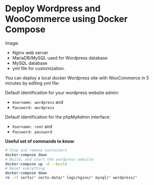 <!-- README.md is generated from README.Rmd. Please edit that file -->

# Deploy Wordpress and WooCommerce using Docker Compose

Image:

  - Nginx web server
  - MariaDB/MySQL used for Wordpress database
  - MySQL database
  - yml file for customization.

You can deploy a local docker Wordpress site with WooCommerce in 5 minutes
by editing yml file:


Default identification for your wordpress website admin:

  - `Username: wordpress` and
  - `Password: wordpress`

Default identification for the phpMyAdmin interface:

  - `Username: root` and
  - `Password: password`

**Useful set of commands to know**:

``` bash
# Stop and remove containers
docker-compose down
# Build, and start the wordpress website
docker-compose up -d --build
# Reset everything
docker-compose down
rm -rf certs/* certs-data/* logs/nginx/* mysql/* wordpress/*
```
